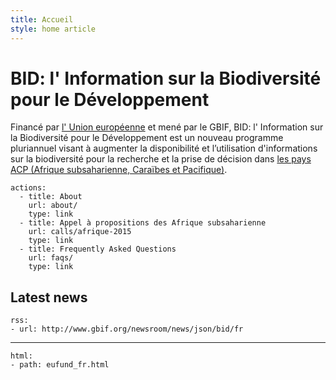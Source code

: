 ```yaml
---
title: Accueil
style: home article
---
```

BID: l' Information sur la Biodiversité pour le Développement
===================

Financé par [l' Union européenne](http://europa.eu) et mené par le GBIF, BID: l' Information sur la Biodiversité pour le Développement est un nouveau programme pluriannuel visant à augmenter la disponibilité et l’utilisation d'informations sur la biodiversité pour la recherche et la prise de décision dans [les pays ACP (Afrique subsaharienne, Caraïbes et Pacifique)](https://ec.europa.eu/europeaid/regions/african-caribbean-and-pacific-acp-region_en).

```styledYaml
actions:
  - title: About
    url: about/
    type: link
  - title: Appel à propositions des Afrique subsaharienne
    url: calls/afrique-2015
    type: link
  - title: Frequently Asked Questions
    url: faqs/
    type: link
```

Latest news
-------------------

```styledYaml
rss:
- url: http://www.gbif.org/newsroom/news/json/bid/fr
```


------

```styledYaml
html:
- path: eufund_fr.html
```